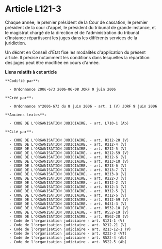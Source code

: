 # Article L121-3

Chaque année, le premier président de la Cour de cassation, le premier président de la cour d'appel, le président du tribunal
de grande instance, et le magistrat chargé de la direction et de l'administration du tribunal d'instance répartissent les
juges dans les différents services de la juridiction.

Un décret en Conseil d'Etat fixe les modalités d'application du présent article. Il précise notamment les conditions dans
lesquelles la répartition des juges peut être modifiée en cours d'année.

**Liens relatifs à cet article**

	**Codifié par**:

	  - Ordonnance 2006-673 2006-06-08 JORF 9 juin 2006

	**Créé par**:

	  - Ordonnance n°2006-673 du 8 juin 2006 - art. 1 (V) JORF 9 juin 2006

	**Anciens textes**:

	  - CODE DE L'ORGANISATION JUDICIAIRE. - art. L710-1 (Ab)

	**Cité par**:

	  - CODE DE L'ORGANISATION JUDICIAIRE. - art. R212-20 (V)
	  - CODE DE L'ORGANISATION JUDICIAIRE. - art. R212-4 (V)
	  - CODE DE L'ORGANISATION JUDICIAIRE. - art. R212-5 (V)
	  - CODE DE L'ORGANISATION JUDICIAIRE. - art. R212-59 (V)
	  - CODE DE L'ORGANISATION JUDICIAIRE. - art. R212-6 (V)
	  - CODE DE L'ORGANISATION JUDICIAIRE. - art. R213-10 (V)
	  - CODE DE L'ORGANISATION JUDICIAIRE. - art. R213-6 (V)
	  - CODE DE L'ORGANISATION JUDICIAIRE. - art. R213-7 (V)
	  - CODE DE L'ORGANISATION JUDICIAIRE. - art. R213-8 (V)
	  - CODE DE L'ORGANISATION JUDICIAIRE. - art. R222-3 (V)
	  - CODE DE L'ORGANISATION JUDICIAIRE. - art. R312-2 (V)
	  - CODE DE L'ORGANISATION JUDICIAIRE. - art. R312-3 (V)
	  - CODE DE L'ORGANISATION JUDICIAIRE. - art. R312-5 (V)
	  - CODE DE L'ORGANISATION JUDICIAIRE. - art. R312-6 (V)
	  - CODE DE L'ORGANISATION JUDICIAIRE. - art. R312-69 (V)
	  - CODE DE L'ORGANISATION JUDICIAIRE. - art. R431-3 (V)
	  - CODE DE L'ORGANISATION JUDICIAIRE. - art. R532-10 (V)
	  - CODE DE L'ORGANISATION JUDICIAIRE. - art. R552-19 (V)
	  - CODE DE L'ORGANISATION JUDICIAIRE. - art. R562-28 (V)
	  - Code de l'organisation judiciaire - art. R121-1 (V)
	  - Code de l'organisation judiciaire - art. R212-21 (V)
	  - Code de l'organisation judiciaire - art. R213-12-1 (V)
	  - Code de l'organisation judiciaire - art. R232-3 (VT)
	  - Code de l'organisation judiciaire - art. R522-4 (Ab)
	  - Code de l'organisation judiciaire - art. R522-5 (Ab)
